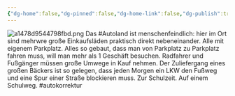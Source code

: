 ```yaml
---
{"dg-home":false,"dg-pinned":false,"dg-home-link":false,"dg-publish":true,"tags":["dgblip"],"disabled rules":["yaml-title","yaml-title-alias","file-name-heading"],"title":"philipp on mastodon @ 2023-03-21","created-date":"2023-03-21T17:18:02","id":110062409005439180,"updated-date":"2025-05-02T08:50:43","dg-path":"blips/110062409005439186.md","permalink":"/blips/110062409005439186/","dgPassFrontmatter":true}
---
```



![a1478d9544798fbd.png](/img/user/attachments/a1478d9544798fbd.png)
Das #Autoland ist menschenfeindlich: hier im
Ort sind mehrwre große Einkaufsläden  praktisch direkt nebeneinander. Alle mit eigenem Parkplatz. Alles so gebaut, dass man von Parkplatz zu Parkplatz fahren muss, will man mehr als 1 Geschäft besuchen. Radfahrer und Fußgänger müssen große Umwege in Kauf nehmen. Der Zuliefergang eines großen Bäckers ist so gelegen, dass jeden Morgen ein LKW den Fußweg und eine Spur einer Straße blockieren muss. Zur Schulzeit. Auf einem Schulweg. #autokorrektur



